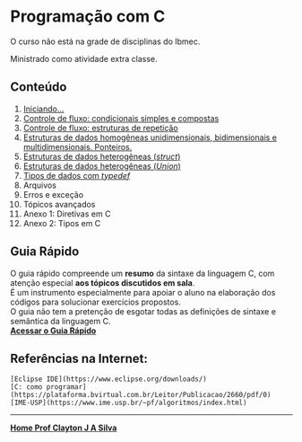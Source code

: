 # Programação com C

O curso não está na grade de disciplinas do Ibmec.

Ministrado como atividade extra classe.

## Conteúdo  

1. [Iniciando...](progC_aulas/progC_cap1.md)  
2. [Controle de fluxo: condicionais simples e compostas](progC_aulas/progC_cap2.md)
3. [Controle de fluxo: estruturas de repetição](progC_aulas/progC_cap3.md)
4. [Estruturas de dados homogêneas unidimensionais, bidimensionais e multidimensionais. Ponteiros.](progC_aulas/progC_cap4.md)
5. [Estruturas de dados heterogêneas (*struct*)](progC_aulas/progC_cap5.md)
6. [Estruturas de dados heterogêneas (*Union*)](progC_aulas/progC_cap6.md)
7. [Tipos de dados com *typedef*](progC_aulas/progC_cap7.md)
8. Arquivos
9. Erros e exceção
10. Tópicos avançados
11. Anexo 1: Diretivas em C
12. Anexo 2: Tipos em C

## Guia Rápido

O guia rápido compreende um **resumo** da sintaxe da linguagem C, com atenção especial **aos tópicos discutidos em sala**.  
É um instrumento especialmente para apoiar o aluno na elaboração dos códigos para solucionar exercícios propostos.  
O guia não tem a pretenção de esgotar todas as definições de sintaxe e semântica da linguagem C.  
[**Acessar o Guia Rápido**](progC_aulas/guiaC_rapido.md)

## Referências na Internet:  

    [Eclipse IDE](https://www.eclipse.org/downloads/)  
    [C: como programar](https://plataforma.bvirtual.com.br/Leitor/Publicacao/2660/pdf/0)  
    [IME-USP](https://www.ime.usp.br/~pf/algoritmos/index.html)  


___
**[Home Prof Clayton J A Silva](index.md)**
